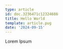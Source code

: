 ```yaml
---
type: article
id: doc.3236471c12324686
title: Hello World
template: article.pug
date: '2024-09-15'
---
```

Lorem Ipsum
